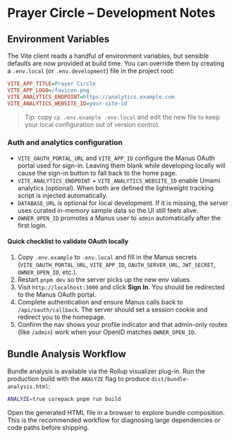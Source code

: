# Prayer Circle – Development Notes

## Environment Variables

The Vite client reads a handful of environment variables, but sensible defaults are now provided at build time. You can override them by creating a `.env.local` (or `.env.development`) file in the project root:

```ini
VITE_APP_TITLE=Prayer Circle
VITE_APP_LOGO=/favicon.png
VITE_ANALYTICS_ENDPOINT=https://analytics.example.com
VITE_ANALYTICS_WEBSITE_ID=your-site-id
```

> Tip: copy `cp .env.example .env.local` and edit the new file to keep your local configuration out of version control.

### Auth and analytics configuration

- `VITE_OAUTH_PORTAL_URL` and `VITE_APP_ID` configure the Manus OAuth portal used for sign-in. Leaving them blank while developing locally will cause the sign-in button to fall back to the home page.
- `VITE_ANALYTICS_ENDPOINT` + `VITE_ANALYTICS_WEBSITE_ID` enable Umami analytics (optional). When both are defined the lightweight tracking script is injected automatically.
- `DATABASE_URL` is optional for local development. If it is missing, the server uses curated in-memory sample data so the UI still feels alive.
- `OWNER_OPEN_ID` promotes a Manus user to `admin` automatically after the first login.

#### Quick checklist to validate OAuth locally

1. Copy `.env.example` to `.env.local` and fill in the Manus secrets (`VITE_OAUTH_PORTAL_URL`, `VITE_APP_ID`, `OAUTH_SERVER_URL`, `JWT_SECRET`, `OWNER_OPEN_ID`, etc.).
2. Restart `pnpm dev` so the server picks up the new env values.
3. Visit `http://localhost:3000` and click **Sign In**. You should be redirected to the Manus OAuth portal.
4. Complete authentication and ensure Manus calls back to `/api/oauth/callback`. The server should set a session cookie and redirect you to the homepage.
5. Confirm the nav shows your profile indicator and that admin-only routes (like `/admin`) work when your OpenID matches `OWNER_OPEN_ID`.

## Bundle Analysis Workflow

Bundle analysis is available via the Rollup visualizer plug-in. Run the production build with the `ANALYZE` flag to produce `dist/bundle-analysis.html`:

```bash
ANALYZE=true corepack pnpm run build
```

Open the generated HTML file in a browser to explore bundle composition. This is the recommended workflow for diagnosing large dependencies or code paths before shipping.
